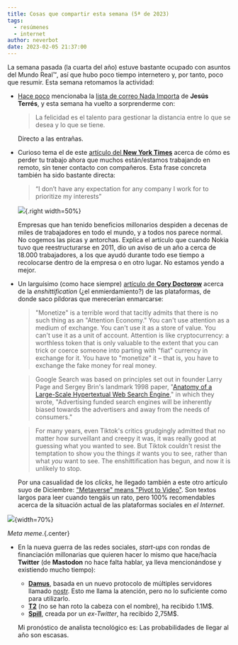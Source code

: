 ```yaml
---
title: Cosas que compartir esta semana (5ª de 2023)
tags:
  - resúmenes
  - internet
author: neverbot
date: 2023-02-05 21:37:00
---
```



La semana pasada (la cuarta del año) estuve bastante ocupado con asuntos del Mundo Real™, así que hubo poco tiempo internetero y, por tanto, poco que resumir. Esta semana retomamos la actividad:

- [Hace poco](/nada-importa/) mencionaba la [lista de correo Nada Importa](https://nadaimporta.substack.com/) de **Jesús Terrés**, y esta semana ha vuelto a sorprenderme con:

  > La felicidad es el talento para gestionar la distancia entre lo que se desea y lo que se tiene.

  Directo a las entrañas.

- Curioso tema el de este [artículo del **New York Times**](https://www.nytimes.com/2023/01/25/business/layoffs-remote-work.html) acerca de cómo es perder tu trabajo ahora que muchos están/estamos trabajando en remoto, sin tener contacto con compañeros. Esta frase concreta también ha sido bastante directa: 

  > “I don’t have any expectation for any company I work for to prioritize my interests”

  [![](./cosas-que-compartir-esta-semana-5ª-de-2023/worse-vs-worst.png)](https://owlcation.com/humanities/worse-vs-worst){.right width=50%}
  
  Empresas que han tenido beneficios millonarios despiden a decenas de miles de trabajadores en todo el mundo, y a todos nos parece normal. No cogemos las picas y antorchas. Explica el artículo que cuando Nokia tuvo que reestructurarse en 2011, dio un aviso de un año a cerca de 18.000 trabajadores, a los que ayudó durante todo ese tiempo a recolocarse dentro de la empresa o en otro lugar. No estamos yendo a mejor.

- Un larguísimo (como hace siempre) [artículo de **Cory Doctorow**](https://pluralistic.net/2023/01/21/potemkin-ai/#hey-guys) acerca de la *enshittification* (¿el enmierdamiento?) de las plataformas, de donde saco píldoras que merecerían enmarcarse:

  > "Monetize" is a terrible word that tacitly admits that there is no such thing as an "Attention Economy." You can't use attention as a medium of exchange. You can't use it as a store of value. You can't use it as a unit of account. Attention is like cryptocurrency: a worthless token that is only valuable to the extent that you can trick or coerce someone into parting with "fiat" currency in exchange for it. You have to "monetize" it – that is, you have to exchange the fake money for real money.
  
  > Google Search was based on principles set out in founder Larry Page and Sergey Brin's landmark 1998 paper, "[Anatomy of a Large-Scale Hypertextual Web Search Engine](http://ilpubs.stanford.edu:8090/361/)," in which they wrote, "Advertising funded search engines will be inherently biased towards the advertisers and away from the needs of consumers."
  
  > For many years, even Tiktok's critics grudgingly admitted that no matter how surveillant and creepy it was, it was really good at guessing what you wanted to see. But Tiktok couldn't resist the temptation to show you the things *it* wants you to see, rather than what *you* want to see. The enshittification has begun, and now it is unlikely to stop.
  
  Por una casualidad de los *clicks*, he llegado también a este otro artículo suyo de Diciembre: ["Metaverse" means "Pivot to Video"](https://doctorow.medium.com/metaverse-means-pivot-to-video-adbe09319038). Son textos largos para leer cuando tengáis un rato, pero 100% recomendables acerca de la situación actual de las plataformas sociales en *el Internet*. 

![](./cosas-que-compartir-esta-semana-5ª-de-2023/4ui2ocqoqcw71.jpg){width=70%}

*Meta meme*.{.center}

- En la nueva guerra de las redes sociales, *start-ups* con rondas de financiación millonarias que quieren hacer lo mismo que hace/hacía **Twitter** (de **Mastodon** no hace falta hablar, ya lleva mencionándose y existiendo mucho tiempo):
  - [**Damus**](https://damus.io/), basada en un nuevo protocolo de múltiples servidores llamado [nostr](https://nostr.com/). Esto me llama la atención, pero no lo suficiente como para utilizarlo.
  - [**T2**](https://t2.social/) (no se han roto la cabeza con el nombre), ha recibido 1.1M$.
  - [**Spill**](https://www.spill-app.com/), creada por un *ex-Twitter*, ha recibido 2,75M$.
  
  Mi pronóstico de analista tecnológico es: Las probabilidades de llegar al año son escasas.

